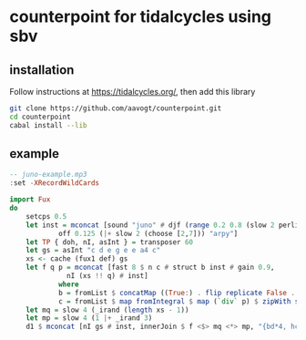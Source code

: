 # counterpoint for tidalcycles using sbv

## installation
Follow instructions at https://tidalcycles.org/, then add this library

```sh
git clone https://github.com/aavogt/counterpoint.git
cd counterpoint
cabal install --lib
```

## example

```haskell
-- juno-example.mp3
:set -XRecordWildCards

import Fux
do
    setcps 0.5
    let inst = mconcat [sound "juno" # djf (range 0.2 0.8 (slow 2 perlin)) # lpq (range 0.4 0.5 perlin),
            off 0.125 (|+ slow 2 (choose [2,7])) "arpy"]
    let TP { doh, nI, asInt } = transposer 60
    let gs = asInt "c d e g e e a4 c"
    xs <- cache (fux1 def) gs
    let f q p = mconcat [fast 8 $ n c # struct b inst # gain 0.9,
              nI (xs !! q) # inst]
            where
            b = fromList $ concatMap ((True:) . flip replicate False . (`mod` p)) $ map (subtract (head gs)) (xs !! q)
            c = fromList $ map fromIntegral $ map (`div` p) $ zipWith subtract gs (xs !! q)
    let mq = slow 4 (_irand (length xs - 1))
    let mp = slow 4 (1 |+ _irand 3)
    d1 $ mconcat [nI gs # inst, innerJoin $ f <$> mq <*> mp, "{bd*4, hc ~ }" # gain 0.8 ]
```
